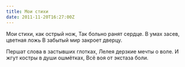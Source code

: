 ```yaml
---
title: Мои стихи
date: 2011-11-20T16:27:00Z
---
```


Мои стихи, как острый нож,
Так больно ранят сердце.
В умах засев, цветная ложь
В забытый мир закроет дверцу.

Першат слова в застывших глотках,
Лелея дерзкие мечты о воле.
И жгут костры в души ошмётках,
Всё воя от экстаза боли.